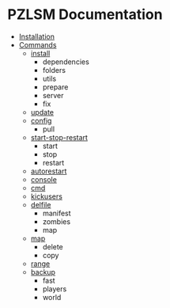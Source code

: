 # PZLSM Documentation

* [Installation](installation.md)
* [Commands](commands/README.md)
    * [install](commands/install.md)
      * dependencies
      * folders
      * utils
      * prepare
      * server
      * fix
    * [update](commands/update.md)
    * [config](commands/config.md)
      * pull
    * [start-stop-restart](commands/start-stop-restart.md)
      * start
      * stop
      * restart
    * [autorestart](commands/autorestart.md)
    * [console](commands/console.md)
    * [cmd](commands/cmd.md)
    * [kickusers](commands/kickusers.md)
    * [delfile](commands/delfile.md)
      * manifest
      * zombies
      * map
    * [map](commands/map.md)
      * delete
      * copy
    * [range](commands/range.md)
    * [backup](commands/backup.md)
      * fast
      * players
      * world
